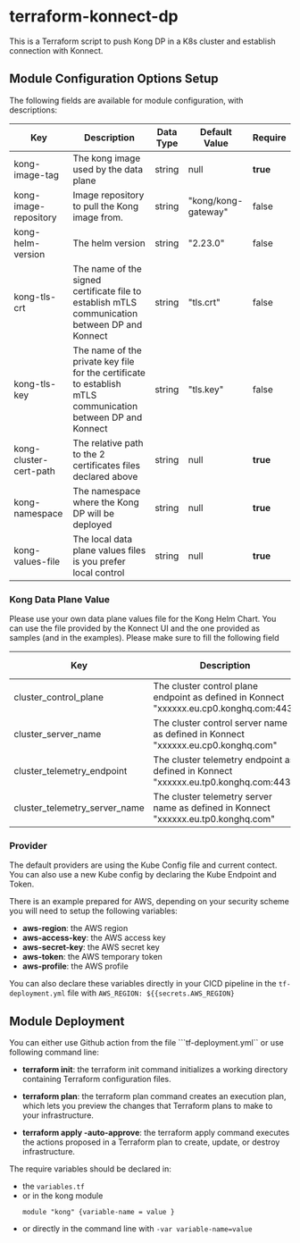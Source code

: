 # terraform-konnect-dp

This is a Terraform script to push Kong DP in a K8s cluster and establish connection with Konnect.


## Module Configuration Options Setup

The following fields are available for module configuration, with descriptions:

| Key     | Description | Data Type  | Default Value | Require |
| ------- | ----------- | ---------- | ------------- | ------- |
| kong-image-tag | The kong image used by the data plane | string | null | **true** |
| kong-image-repository | Image repository to pull the Kong image from. | string | "kong/kong-gateway" | false |
| kong-helm-version | The helm version | string | "2.23.0" | false |
| kong-tls-crt | The name of the signed certificate file to establish mTLS communication between DP and Konnect | string | "tls.crt" | false |
| kong-tls-key | The name of the private key file for the certificate to establish mTLS communication between DP and Konnect | string | "tls.key" | false |
| kong-cluster-cert-path | The relative path to the 2 certificates files declared above | string | null | **true** |
| kong-namespace | The namespace where the Kong DP will be deployed | string | null | **true** |
| kong-values-file |  The local data plane values files is you prefer local control | string | null | **true** |

### Kong Data Plane Value
Please use your own data plane values file for the Kong Helm Chart. You can use the file provided by the Konnect UI and the one provided as samples (and in the examples). Please make sure to fill the following field 

| Key     | Description | Data Type  | Default Value | Require |
| ------- | ----------- | ---------- | ------------- | ------- |
| cluster_control_plane | The cluster control plane endpoint as defined in Konnect "xxxxxx.eu.cp0.konghq.com:443" | string | null | **true** |
| cluster_server_name |  The cluster control server name as defined in Konnect "xxxxxx.eu.cp0.konghq.com" | string | null | **true** |
| cluster_telemetry_endpoint |  The cluster telemetry endpoint as defined in Konnect "xxxxxx.eu.tp0.konghq.com:443" | string | null | **true** |
| cluster_telemetry_server_name |  The cluster telemetry server name as defined in Konnect "xxxxxx.eu.tp0.konghq.com" | string | null | **true** |

### Provider

The default providers are using the Kube Config file and current contect. You can also use a new Kube config by declaring the Kube Endpoint and Token.

There is an example prepared for AWS, depending on your security scheme you will need to setup the following variables:
- **aws-region**: the AWS region
- **aws-access-key**: the AWS access key
- **aws-secret-key**: the AWS secret key
- **aws-token**: the AWS temporary token
- **aws-profile**: the AWS profile

You can also declare these variables directly in your CICD pipeline in the ```tf-deployment.yml``` file with ```AWS_REGION: ${{secrets.AWS_REGION}``` 

## Module Deployment

You can either use Github action from the file ```tf-deployment.yml`` or use following command line:
- **terraform init**: the terraform init command initializes a working directory containing Terraform configuration files.

- **terraform plan**: the terraform plan command creates an execution plan, which lets you preview the changes that Terraform plans to make to your infrastructure.

- **terraform apply -auto-approve**: the terraform apply command executes the actions proposed in a Terraform plan to create, update, or destroy infrastructure.

The require variables should be declared in:
- the ```variables.tf```
- or in the kong module 
    ```
    module "kong" {variable-name = value }
    ```
- or directly in the command line with ```-var variable-name=value```